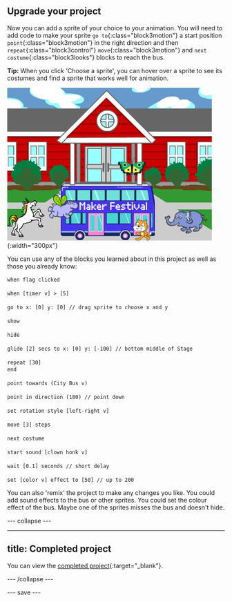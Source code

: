 ## Upgrade your project

Now you can add a sprite of your choice to your animation. You will need to add code to make your sprite `go to`{:class="block3motion"} a start position `point`{:class="block3motion"} in the right direction and then `repeat`{:class="block3control"} `move`{:class="block3motion"} and `next costume`{:class="block3looks"} blocks to reach the bus.

**Tip:** When you click 'Choose a sprite', you can hover over a sprite to see its costumes and find a sprite that works well for animation. 

![Bus with Maker Festival text](images/bus-upgrade.png){:width="300px"}

You can use any of the blocks you learned about in this project as well as those you already know:

```blocks3
when flag clicked

when [timer v] > [5]

go to x: [0] y: [0] // drag sprite to choose x and y

show

hide

glide [2] secs to x: [0] y: [-100] // bottom middle of Stage

repeat [30]
end

point towards (City Bus v)

point in direction (180) // point down

set rotation style [left-right v]

move [3] steps

next costume

start sound [clown honk v]

wait [0.1] seconds // short delay

set [color v] effect to [50] // up to 200
```

You can also 'remix' the project to make any changes you like. You could add sound effects to the bus or other sprites. You could set the colour effect of the bus. Maybe one of the sprites misses the bus and doesn't hide. 

--- collapse ---

---
title: Completed project
---

You can view the [completed project](https://scratch.mit.edu/projects/486719199/){:target="_blank"}.

--- /collapse ---

--- save ---
